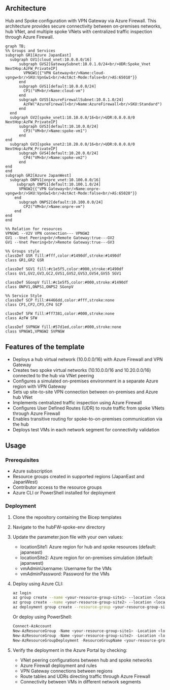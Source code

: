 ## Architecture
Hub and Spoke configuration with VPN Gateway via Azure Firewall. This architecture provides secure connectivity between on-premises networks, hub VNet, and multiple spoke VNets with centralized traffic inspection through Azure Firewall.

```mermaid
graph TB;
%% Groups and Services
subgraph GR1[Azure JapanEast]
  subgraph GV1[cloud_vnet:10.0.0.0/16]
      subgraph GVS2[GatewaySubnet:10.0.1.0/24<br/>UDR:Spoke_Vnet NextHop:AzFW_PrivateIP]
        VPNGW1{{"VPN Gateway<br/>Name:cloud-vpngw<br/>SKU:VpnGw1<br/>ActAct-Mode:false<br/>AS:65010"}}
      end
      subgraph GVS1[default:10.0.0.0/24]
        CP1("VM<br/>Name:cloud-vm")
      end
      subgraph GVS5[AzureFirewallSubnet:10.0.1.0/24]
        AzFW("AzureFirewall<br/>Name:AzureFirewall<br/>SKU:Standard")
      end
  end
  subgraph GV2[spoke_vnet1:10.10.0.0/16<br/>UDR:0.0.0.0/0 NextHop:AzFW_PrivateIP]
      subgraph GVS3[default:10.10.0.0/24]
        CP3("VM<br/>Name:spoke-vm1")
      end
end
  subgraph GV3[spoke_vnet2:10.20.0.0/16<br/>UDR:0.0.0.0/0 NextHop:AzFW_PrivateIP]
      subgraph GVS4[default:10.20.0.0/24]
        CP4("VM<br/>Name:spoke-vm2")
      end
end
end
subgraph GR2[Azure JapanWest]
  subgraph ONPV1[onpre_vnet:10.100.0.0/16]
     subgraph ONPS1[default:10.100.1.0/24]
      VPNGW2{{"VPN Gateway<br/>Name:onpre-vpngw<br/>SKU:VpnGw1<br/>ActAct-Mode:false<br/>AS:65020"}}
    end
      subgraph ONPS2[default:10.100.0.0/24]
        CP2("VM<br/>Name:onpre-vm")
    end
end
end

%% Relation for resources
VPNGW1 --V2V VPN connection--- VPNGW2
GV1 --Vnet Peering<br/>Remote Gateway:true---GV2
GV1 --Vnet Peering<br/>Remote Gateway:true---GV3

%% Groups style
classDef GSR fill:#fff,color:#1490df,stroke:#1490df
class GR1,GR2 GSR

classDef SGV1 fill:#c1e5f5,color:#000,stroke:#1490df
class GV1,GV2,GV3,GC2,GVS1,GVS2,GVS3,GVS4,GVS5 SGV1

classDef SGonpV fill:#c1e5f5,color:#000,stroke:#1490df
class ONPV1,ONPS1,ONPS2 SGonpV
 
%% Service Style
classDef SCP fill:#4466dd,color:#fff,stroke:none
class CP1,CP2,CP3,CP4 SCP

classDef SFW fill:#ff7381,color:#000,stroke:none
class AzFW SFW

classDef SVPNGW fill:#57d1ed,color:#000,stroke:none
class VPNGW1,VPNGW2 SVPNGW

```

## Features of the template

- Deploys a hub virtual network (10.0.0.0/16) with Azure Firewall and VPN Gateway
- Creates two spoke virtual networks (10.10.0.0/16 and 10.20.0.0/16) connected to the hub via VNet peering
- Configures a simulated on-premises environment in a separate Azure region with VPN Gateway
- Sets up site-to-site VPN connection between on-premises and Azure hub VNet
- Implements centralized traffic inspection using Azure Firewall
- Configures User Defined Routes (UDR) to route traffic from spoke VNets through Azure Firewall
- Enables transitive routing for spoke-to-on-premises communication via the hub
- Deploys test VMs in each network segment for connectivity validation

## Usage

### Prerequisites
- Azure subscription
- Resource groups created in supported regions (JapanEast and JapanWest)
- Contributor access to the resource groups
- Azure CLI or PowerShell installed for deployment

### Deployment

1. Clone the repository containing the Bicep templates
2. Navigate to the hubFW-spoke-env directory
3. Update the parameter.json file with your own values:
   - locationSite1: Azure region for hub and spoke resources (default: japaneast)
   - locationSite2: Azure region for on-premises simulation (default: japanwest)
   - vmAdminUsername: Username for the VMs
   - vmAdminPassword: Password for the VMs

4. Deploy using Azure CLI:
   ```bash
   az login
   az group create --name <your-resource-group-site1> --location <location-site1>
   az group create --name <your-resource-group-site2> --location <location-site2>
   az deployment group create --resource-group <your-resource-group-site1> --template-file main.bicep --parameters parameter.json
   ```

   Or deploy using PowerShell:
   ```powershell
   Connect-AzAccount
   New-AzResourceGroup -Name <your-resource-group-site1> -Location <location-site1>
   New-AzResourceGroup -Name <your-resource-group-site2> -Location <location-site2>
   New-AzResourceGroupDeployment -ResourceGroupName <your-resource-group-site1> -TemplateFile main.bicep -TemplateParameterFile parameter.json
   ```

5. Verify the deployment in the Azure Portal by checking:
   - VNet peering configurations between hub and spoke networks
   - Azure Firewall deployment and rules
   - VPN Gateway connections between regions
   - Route tables and UDRs directing traffic through Azure Firewall
   - Connectivity between VMs in different network segments
